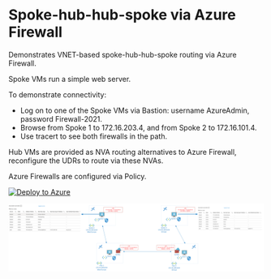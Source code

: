 # Spoke-hub-hub-spoke via Azure Firewall

Demonstrates VNET-based spoke-hub-hub-spoke routing via Azure Firewall. 

Spoke VMs run a simple web server. 

To demonstrate connectivity:
- Log on to one of the Spoke VMs via Bastion: username AzureAdmin, password Firewall-2021.
- Browse from Spoke 1 to 172.16.203.4, and from Spoke 2 to 172.16.101.4. 
- Use tracert to see both firewalls in the path.

Hub VMs are provided as NVA routing alternatives to Azure Firewall, reconfigure the UDRs to route via these NVAs.

Azure Firewalls are configured via Policy.

[![Deploy to Azure](https://aka.ms/deploytoazurebutton)](https://portal.azure.com/#create/Microsoft.Template/uri/https%3A%2F%2Fraw.githubusercontent.com%2Fmddazure%2F%2F101-spoke-hub-hub-spoke-demo%2Fmaster%2Fazuredeploy.json)


![image](images/101-spoke-hub-hub-spoke-demo.png)
